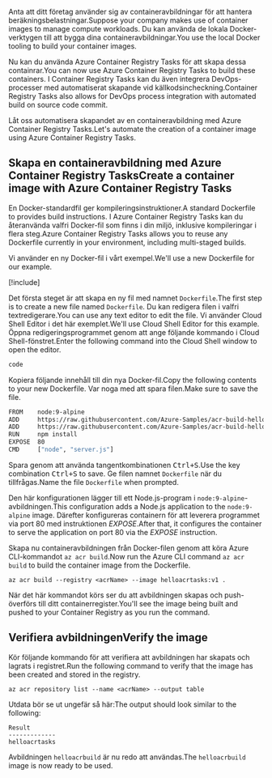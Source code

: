 <span data-ttu-id="e55ca-101">Anta att ditt företag använder sig av containeravbildningar för att hantera beräkningsbelastningar.</span><span class="sxs-lookup"><span data-stu-id="e55ca-101">Suppose your company makes use of container images to manage compute workloads.</span></span> <span data-ttu-id="e55ca-102">Du kan använda de lokala Docker-verktygen till att bygga dina containeravbildningar.</span><span class="sxs-lookup"><span data-stu-id="e55ca-102">You use the local Docker tooling to build your container images.</span></span>

<span data-ttu-id="e55ca-103">Nu kan du använda Azure Container Registry Tasks för att skapa dessa containrar.</span><span class="sxs-lookup"><span data-stu-id="e55ca-103">You can now use Azure Container Registry Tasks to build these containers.</span></span> <span data-ttu-id="e55ca-104">I Container Registry Tasks kan du även integrera DevOps-processer med automatiserat skapande vid källkodsincheckning.</span><span class="sxs-lookup"><span data-stu-id="e55ca-104">Container Registry Tasks also allows for DevOps process integration with automated build on source code commit.</span></span>

<span data-ttu-id="e55ca-105">Låt oss automatisera skapandet av en containeravbildning med Azure Container Registry Tasks.</span><span class="sxs-lookup"><span data-stu-id="e55ca-105">Let's automate the creation of a container image using Azure Container Registry Tasks.</span></span>

## <a name="create-a-container-image-with-azure-container-registry-tasks"></a><span data-ttu-id="e55ca-106">Skapa en containeravbildning med Azure Container Registry Tasks</span><span class="sxs-lookup"><span data-stu-id="e55ca-106">Create a container image with Azure Container Registry Tasks</span></span>

<span data-ttu-id="e55ca-107">En Docker-standardfil ger kompileringsinstruktioner.</span><span class="sxs-lookup"><span data-stu-id="e55ca-107">A standard Dockerfile to provides build instructions.</span></span> <span data-ttu-id="e55ca-108">I Azure Container Registry Tasks kan du återanvända valfri Docker-fil som finns i din miljö, inklusive kompileringar i flera steg.</span><span class="sxs-lookup"><span data-stu-id="e55ca-108">Azure Container Registry Tasks allows you to reuse any Dockerfile currently in your environment, including multi-staged builds.</span></span>

<span data-ttu-id="e55ca-109">Vi använder en ny Docker-fil i vårt exempel.</span><span class="sxs-lookup"><span data-stu-id="e55ca-109">We'll use a new Dockerfile for our example.</span></span>

<!-- Activate the sandbox -->
[!include[](../../../includes/azure-sandbox-activate.md)]

<span data-ttu-id="e55ca-110">Det första steget är att skapa en ny fil med namnet `Dockerfile`.</span><span class="sxs-lookup"><span data-stu-id="e55ca-110">The first step is to create a new file named `Dockerfile`.</span></span> <span data-ttu-id="e55ca-111">Du kan redigera filen i valfri textredigerare.</span><span class="sxs-lookup"><span data-stu-id="e55ca-111">You can use any text editor to edit the file.</span></span> <span data-ttu-id="e55ca-112">Vi använder Cloud Shell Editor i det här exemplet.</span><span class="sxs-lookup"><span data-stu-id="e55ca-112">We'll use Cloud Shell Editor for this example.</span></span> <span data-ttu-id="e55ca-113">Öppna redigeringsprogrammet genom att ange följande kommando i Cloud Shell-fönstret.</span><span class="sxs-lookup"><span data-stu-id="e55ca-113">Enter the following command into the Cloud Shell window to open the editor.</span></span>

```bash
code
```

<span data-ttu-id="e55ca-114">Kopiera följande innehåll till din nya Docker-fil.</span><span class="sxs-lookup"><span data-stu-id="e55ca-114">Copy the following contents to your new Dockerfile.</span></span> <span data-ttu-id="e55ca-115">Var noga med att spara filen.</span><span class="sxs-lookup"><span data-stu-id="e55ca-115">Make sure to save the file.</span></span>

```bash
FROM    node:9-alpine
ADD     https://raw.githubusercontent.com/Azure-Samples/acr-build-helloworld-node/master/package.json /
ADD     https://raw.githubusercontent.com/Azure-Samples/acr-build-helloworld-node/master/server.js /
RUN     npm install
EXPOSE  80
CMD     ["node", "server.js"]
```

<span data-ttu-id="e55ca-116">Spara genom att använda tangentkombinationen <kbd>Ctrl+S</kbd>.</span><span class="sxs-lookup"><span data-stu-id="e55ca-116">Use the key combination <kbd>Ctrl+S</kbd> to save.</span></span> <span data-ttu-id="e55ca-117">Ge filen namnet `Dockerfile` när du tillfrågas.</span><span class="sxs-lookup"><span data-stu-id="e55ca-117">Name the file `Dockerfile` when prompted.</span></span>

<span data-ttu-id="e55ca-118">Den här konfigurationen lägger till ett Node.js-program i `node:9-alpine`-avbildningen.</span><span class="sxs-lookup"><span data-stu-id="e55ca-118">This configuration adds a Node.js application to the `node:9-alpine` image.</span></span> <span data-ttu-id="e55ca-119">Därefter konfigureras containern för att leverera programmet via port 80 med instruktionen *EXPOSE*.</span><span class="sxs-lookup"><span data-stu-id="e55ca-119">After that, it configures the container to serve the application on port 80 via the *EXPOSE* instruction.</span></span>

<span data-ttu-id="e55ca-120">Skapa nu containeravbildningen från Docker-filen genom att köra Azure CLI-kommandot `az acr build`.</span><span class="sxs-lookup"><span data-stu-id="e55ca-120">Now run the Azure CLI command `az acr build` to build the container image from the Dockerfile.</span></span>

```azurecli
az acr build --registry <acrName> --image helloacrtasks:v1 .
```

<span data-ttu-id="e55ca-121">När det här kommandot körs ser du att avbildningen skapas och push-överförs till ditt containerregister.</span><span class="sxs-lookup"><span data-stu-id="e55ca-121">You'll see the image being built and pushed to your Container Registry as you run the command.</span></span>

## <a name="verify-the-image"></a><span data-ttu-id="e55ca-122">Verifiera avbildningen</span><span class="sxs-lookup"><span data-stu-id="e55ca-122">Verify the image</span></span>

<span data-ttu-id="e55ca-123">Kör följande kommando för att verifiera att avbildningen har skapats och lagrats i registret.</span><span class="sxs-lookup"><span data-stu-id="e55ca-123">Run the following command to verify that the image has been created and stored in the registry.</span></span>

```azurecli
az acr repository list --name <acrName> --output table
```

<span data-ttu-id="e55ca-124">Utdata bör se ut ungefär så här:</span><span class="sxs-lookup"><span data-stu-id="e55ca-124">The output should look similar to the following:</span></span>

```console
Result
-------------
helloacrtasks
```

<span data-ttu-id="e55ca-125">Avbildningen `helloacrbuild` är nu redo att användas.</span><span class="sxs-lookup"><span data-stu-id="e55ca-125">The `helloacrbuild` image is now ready to be used.</span></span>
